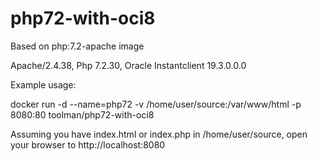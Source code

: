 # php72-with-oci8

Based on php:7.2-apache image

Apache/2.4.38, Php 7.2.30, Oracle Instantclient 19.3.0.0.0

Example usage:

docker run -d --name=php72 -v /home/user/source:/var/www/html -p 8080:80 toolman/php72-with-oci8

Assuming you have index.html or index.php in /home/user/source, open your browser to http://localhost:8080
